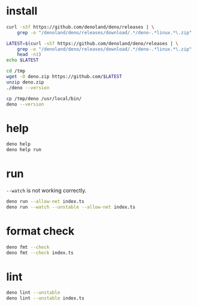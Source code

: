 # install

```bash
curl -sSf https://github.com/denoland/deno/releases | \
    grep -o "/denoland/deno/releases/download/.*/deno-.*linux.*\.zip"

LATEST=$(curl -sSf https://github.com/denoland/deno/releases | \
    grep -o "/denoland/deno/releases/download/.*/deno-.*linux.*\.zip" | \
    head -n1)
echo $LATEST

cd /tmp
wget -O deno.zip https://github.com/$LATEST
unzip deno.zip
./deno --version

cp /tmp/deno /usr/local/bin/
deno --version
```

# help

```bash
deno help
deno help run
```

# run

`--watch` is not working correctly.

```bash
deno run --allow-net index.ts
deno run --watch --unstable --allow-net index.ts
```

# format check

```bash
deno fmt --check
deno fmt --check index.ts
```

# lint

```bash
deno lint --unstable
deno lint --unstable index.ts
```
